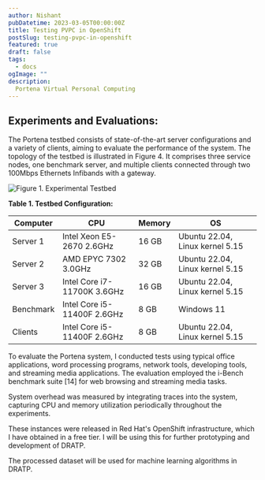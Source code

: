 ```yaml
---
author: Nishant
pubDatetime: 2023-03-05T00:00:00Z
title: Testing PVPC in OpenShift
postSlug: testing-pvpc-in-openshift
featured: true
draft: false
tags:
  - docs
ogImage: ""
description:
  Portena Virtual Personal Computing
---
```


## Experiments and Evaluations:

The Portena testbed consists of state-of-the-art server configurations and a variety of clients, aiming to evaluate the performance of the system. The topology of the testbed is illustrated in Figure 4. It comprises three service nodes, one benchmark server, and multiple clients connected through two 100Mbps Ethernets Infibands with a gateway.

![Figure 1. Experimental Testbed](https://media.discordapp.net/attachments/971299427715272734/1116730690014709148/testbed.png?width=589&height=327)

**Table 1. Testbed Configuration:**

|  Computer |          CPU                |     Memory     |   OS                                            |
|-----------|----------------------------|----------------|------------------------------------------------|
| Server 1  | Intel Xeon E5-2670 2.6GHz  |      16 GB     | Ubuntu 22.04, Linux kernel 5.15                |
| Server 2  | AMD EPYC 7302 3.0GHz       |      32 GB     | Ubuntu 22.04, Linux kernel 5.15                |
| Server 3  | Intel Core i7-11700K 3.6GHz |      16 GB     | Ubuntu 22.04, Linux kernel 5.15                |
| Benchmark | Intel Core i5-11400F 2.6GHz |       8 GB     | Windows 11                                     |
| Clients   | Intel Core i5-11400F 2.6GHz |       8 GB     | Ubuntu 22.04, Linux kernel 5.15                |

To evaluate the Portena system, I conducted tests using typical office applications, word processing programs, network tools, developing tools, and streaming media applications. The evaluation employed the i-Bench benchmark suite [14] for web browsing and streaming media tasks.

System overhead was measured by integrating traces into the system, capturing CPU and memory utilization periodically throughout the experiments.

These instances were released in Red Hat's OpenShift infrastructure, which I have obtained in a free tier. I will be using this for further prototyping and development of DRATP.

The processed dataset will be used for machine learning algorithms in DRATP.
